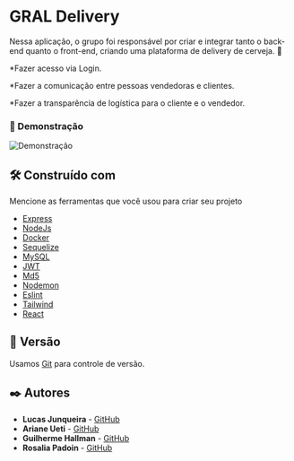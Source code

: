 # GRAL Delivery

Nessa aplicação, o grupo foi responsável por criar e integrar tanto o back-end quanto o front-end, criando uma plataforma de delivery de cerveja. :beers:

*Fazer acesso via Login.

*Fazer a comunicação entre pessoas vendedoras e clientes.

*Fazer a transparência de logística para o cliente e o vendedor.

### 🔧 Demonstração

![Demonstração](https://github.com/lucaadev/TFC/blob/main/Demonstra%C3%A7%C3%A3o.gif)

## 🛠️ Construído com

Mencione as ferramentas que você usou para criar seu projeto

* [Express](https://expressjs.com/pt-br/)
* [NodeJs](https://nodejs.org/en/)
* [Docker](https://www.docker.com/)
* [Sequelize](https://sequelize.org/)
* [MySQL](https://www.mysql.com/)
* [JWT](https://www.npmjs.com/package/jsonwebtoken)
* [Md5](https://www.npmjs.com/package/md5)
* [Nodemon](https://www.npmjs.com/package/nodemon)
* [Eslint](https://eslint.org/)
* [Tailwind](https://tailwindcss.com/)
* [React](https://reactjs.org/)

## 📌 Versão

Usamos [Git](https://git-scm.com/) para controle de versão.
## ✒️ Autores

* **Lucas Junqueira** - [GitHub](https://github.com/lucaadev)
* **Ariane Ueti** - [GitHub](https://github.com/uetiari)
* **Guilherme Hallman** - [GitHub](https://github.com/guilherme-hallmann)
* **Rosalia Padoin** - [GitHub](https://github.com/Ro-padoin)
